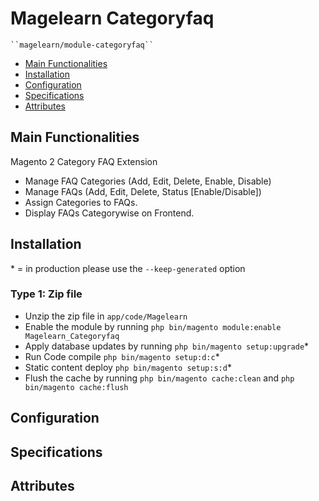 # Magelearn Categoryfaq

    ``magelearn/module-categoryfaq``

 - [Main Functionalities](#markdown-header-main-functionalities)
 - [Installation](#markdown-header-installation)
 - [Configuration](#markdown-header-configuration)
 - [Specifications](#markdown-header-specifications)
 - [Attributes](#markdown-header-attributes)


## Main Functionalities
Magento 2 Category FAQ Extension
- Manage FAQ Categories (Add, Edit, Delete, Enable, Disable)
- Manage FAQs (Add, Edit, Delete, Status [Enable/Disable])
- Assign Categories to FAQs.
- Display FAQs Categorywise on Frontend.


## Installation
\* = in production please use the `--keep-generated` option

### Type 1: Zip file

 - Unzip the zip file in `app/code/Magelearn`
 - Enable the module by running `php bin/magento module:enable Magelearn_Categoryfaq`
 - Apply database updates by running `php bin/magento setup:upgrade`\*
 - Run Code compile `php bin/magento setup:d:c`\*
 - Static content deploy `php bin/magento setup:s:d`\*
 - Flush the cache by running `php bin/magento cache:clean` and `php bin/magento cache:flush` 

## Configuration




## Specifications




## Attributes



